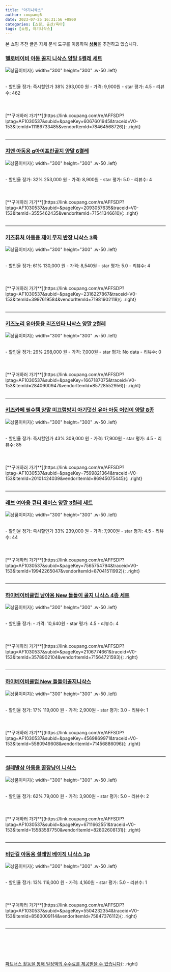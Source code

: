 ```yaml
---
title: "아기니삭스"
author: coupang6
date: 2023-07-25 16:31:56 +0800
categories: [쇼핑, 출산/육아]
tags: [쇼핑, 아기니삭스]
---
```


본 쇼핑 추천 글은 자체 분석 도구를 이용하여 [**상품**](https://link.coupang.com/a/bao1ui)을 추천하고 있습니다.

### [헬로베이비 아동 골지 니삭스 양말 5켤레 세트](https://link.coupang.com/re/AFFSDP?lptag=AF1030537&subid=&pageKey=6067601945&traceid=V0-153&itemId=11186733485&vendorItemId=78464568726)

![상품이미지](https://thumbnail7.coupangcdn.com/thumbnails/remote/230x230ex/image/vendor_inventory/82e3/83f3d4c4704736e3e24a5c7611aae5fc204bc8e45cd53733ef4d675727d5.jpg){: width="300" height="300" .w-50 .left}


<br>
- 할인율 정가: 즉시할인가 38%  293,000   원
- 가격: 9,900원
- star 평가: 4.5
- 리뷰수: 462
<br>
<br>
<br>
<br>
[**구매하러 가기**](https://link.coupang.com/re/AFFSDP?lptag=AF1030537&subid=&pageKey=6067601945&traceid=V0-153&itemId=11186733485&vendorItemId=78464568726){: .right}
<br>
<br>

---

### [지앤 아동용 g아이프린골지 양말 6켤레](https://link.coupang.com/re/AFFSDP?lptag=AF1030537&subid=&pageKey=2093057635&traceid=V0-153&itemId=3555462435&vendorItemId=71541346610)

![상품이미지](https://thumbnail10.coupangcdn.com/thumbnails/remote/230x230ex/image/retail/images/2020/09/01/20/7/5d5b3213-9981-4862-be80-b179678f4400.jpg){: width="300" height="300" .w-50 .left}


<br>
- 할인율 정가: 32%  253,000   원
- 가격: 8,900원
- star 평가: 5.0
- 리뷰수: 4
<br>
<br>
<br>
<br>
[**구매하러 가기**](https://link.coupang.com/re/AFFSDP?lptag=AF1030537&subid=&pageKey=2093057635&traceid=V0-153&itemId=3555462435&vendorItemId=71541346610){: .right}
<br>
<br>

---

### [키즈퓨처 아동용 제이 무지 반장 니삭스 3족](https://link.coupang.com/re/AFFSDP?lptag=AF1030537&subid=&pageKey=2316227867&traceid=V0-153&itemId=3997619584&vendorItemId=71981902118)

![상품이미지](https://thumbnail10.coupangcdn.com/thumbnails/remote/230x230ex/image/rs_quotation_api/4a53/7be12a130003f960709d0f8c19f10650ac695d55d72820de1e9bd17c9d24.jpg){: width="300" height="300" .w-50 .left}


<br>
- 할인율 정가: 61%  130,000   원
- 가격: 8,540원
- star 평가: 5.0
- 리뷰수: 4
<br>
<br>
<br>
<br>
[**구매하러 가기**](https://link.coupang.com/re/AFFSDP?lptag=AF1030537&subid=&pageKey=2316227867&traceid=V0-153&itemId=3997619584&vendorItemId=71981902118){: .right}
<br>
<br>

---

### [키즈노리 유아동용 리즈인타 니삭스 양말 2켤레](https://link.coupang.com/re/AFFSDP?lptag=AF1030537&subid=&pageKey=1667187075&traceid=V0-153&itemId=2840600947&vendorItemId=85728552956)

![상품이미지](https://thumbnail7.coupangcdn.com/thumbnails/remote/230x230ex/image/vendor_inventory/7242/5690f064cd30c0ca4324d804b09f2ff55341d598b710b85875f5c1b41517.jpg){: width="300" height="300" .w-50 .left}


<br>
- 할인율 정가: 29%  298,000   원
- 가격: 7,000원
- star 평가: No data
- 리뷰수: 0
<br>
<br>
<br>
<br>
[**구매하러 가기**](https://link.coupang.com/re/AFFSDP?lptag=AF1030537&subid=&pageKey=1667187075&traceid=V0-153&itemId=2840600947&vendorItemId=85728552956){: .right}
<br>
<br>

---

### [키즈카페 필수템 양말 미끄럼방지 아기덧신 유아 아동 어린이 양말 8종](https://link.coupang.com/re/AFFSDP?lptag=AF1030537&subid=&pageKey=7599821364&traceid=V0-153&itemId=20101424039&vendorItemId=86945075445)

![상품이미지](https://thumbnail8.coupangcdn.com/thumbnails/remote/230x230ex/image/vendor_inventory/9672/a204cf48b04bbddd79c70835bd7cec9cc6135fa02366c3d9bedff1cad9b2.jpg){: width="300" height="300" .w-50 .left}


<br>
- 할인율 정가: 즉시할인가 43%  309,000   원
- 가격: 17,900원
- star 평가: 4.5
- 리뷰수: 85
<br>
<br>
<br>
<br>
[**구매하러 가기**](https://link.coupang.com/re/AFFSDP?lptag=AF1030537&subid=&pageKey=7599821364&traceid=V0-153&itemId=20101424039&vendorItemId=86945075445){: .right}
<br>
<br>

---

### [레브 여아용 큐티 레이스 양말 3켤레 세트](https://link.coupang.com/re/AFFSDP?lptag=AF1030537&subid=&pageKey=7565754794&traceid=V0-153&itemId=19942265047&vendorItemId=87041511992)

![상품이미지](https://thumbnail10.coupangcdn.com/thumbnails/remote/230x230ex/image/vendor_inventory/eb99/34bad252244efd2bcaf45bcb8ca53d6e70ec85c03e9dc6f4cfb670a5b97f.jpg){: width="300" height="300" .w-50 .left}


<br>
- 할인율 정가: 즉시할인가 33%  239,000   원
- 가격: 7,900원
- star 평가: 4.5
- 리뷰수: 44
<br>
<br>
<br>
<br>
[**구매하러 가기**](https://link.coupang.com/re/AFFSDP?lptag=AF1030537&subid=&pageKey=7565754794&traceid=V0-153&itemId=19942265047&vendorItemId=87041511992){: .right}
<br>
<br>

---

### [하이베이비클럽 남아용 New 돌돌이 골지 니삭스 4종 세트](https://link.coupang.com/re/AFFSDP?lptag=AF1030537&subid=&pageKey=2106774661&traceid=V0-153&itemId=3578902104&vendorItemId=71564721593)

![상품이미지](https://thumbnail7.coupangcdn.com/thumbnails/remote/230x230ex/image/retail/images/343861496319417-97b9c973-cce9-456b-aa1c-c88d18a7f6db.jpg){: width="300" height="300" .w-50 .left}


<br>
- 할인율 정가: 
- 가격: 10,640원
- star 평가: 4.5
- 리뷰수: 4
<br>
<br>
<br>
<br>
[**구매하러 가기**](https://link.coupang.com/re/AFFSDP?lptag=AF1030537&subid=&pageKey=2106774661&traceid=V0-153&itemId=3578902104&vendorItemId=71564721593){: .right}
<br>
<br>

---

### [하이베이비클럽 New 돌돌이골지니삭스](https://link.coupang.com/re/AFFSDP?lptag=AF1030537&subid=&pageKey=4569869971&traceid=V0-153&itemId=5580949608&vendorItemId=71456886096)

![상품이미지](https://thumbnail6.coupangcdn.com/thumbnails/remote/230x230ex/image/vendor_inventory/8bd1/951b5f5737b556bcbdae93dec753cb71c92bddf69706d8d73e3201c14b28.jpg){: width="300" height="300" .w-50 .left}


<br>
- 할인율 정가: 17%  119,000   원
- 가격: 2,900원
- star 평가: 3.0
- 리뷰수: 1
<br>
<br>
<br>
<br>
[**구매하러 가기**](https://link.coupang.com/re/AFFSDP?lptag=AF1030537&subid=&pageKey=4569869971&traceid=V0-153&itemId=5580949608&vendorItemId=71456886096){: .right}
<br>
<br>

---

### [설레발샵 아동용 꿀잠냥이 니삭스](https://link.coupang.com/re/AFFSDP?lptag=AF1030537&subid=&pageKey=6711662551&traceid=V0-153&itemId=15583587750&vendorItemId=82802608131)

![상품이미지](https://thumbnail8.coupangcdn.com/thumbnails/remote/230x230ex/image/vendor_inventory/25b5/01e96921f1beceaf7cd2bb8d1939ea7461904a7e5864723c7b1d75cd097a.jpeg){: width="300" height="300" .w-50 .left}


<br>
- 할인율 정가: 62%  79,000   원
- 가격: 3,900원
- star 평가: 5.0
- 리뷰수: 2
<br>
<br>
<br>
<br>
[**구매하러 가기**](https://link.coupang.com/re/AFFSDP?lptag=AF1030537&subid=&pageKey=6711662551&traceid=V0-153&itemId=15583587750&vendorItemId=82802608131){: .right}
<br>
<br>

---

### [비단길 아동용 설레임 베이직 니삭스 3p](https://link.coupang.com/re/AFFSDP?lptag=AF1030537&subid=&pageKey=5504232354&traceid=V0-153&itemId=8560009114&vendorItemId=75847376112)

![상품이미지](https://thumbnail10.coupangcdn.com/thumbnails/remote/230x230ex/image/rs_quotation_api/ptsw9bor/021809f101bb41e3a44760f18f86094d.jpg){: width="300" height="300" .w-50 .left}


<br>
- 할인율 정가: 13%  116,000   원
- 가격: 4,160원
- star 평가: 5.0
- 리뷰수: 1
<br>
<br>
<br>
<br>
[**구매하러 가기**](https://link.coupang.com/re/AFFSDP?lptag=AF1030537&subid=&pageKey=5504232354&traceid=V0-153&itemId=8560009114&vendorItemId=75847376112){: .right}
<br>
<br>

---
<br><br><br><br><br> [파트너스 활동을 통해 일정액의 수수료를 제공받을 수 있습니다](https://link.coupang.com/a/bao1ui){: .right}